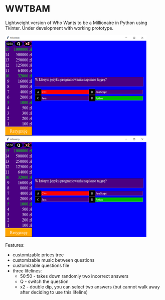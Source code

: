 # WWTBAM
Lightweight version of Who Wants to be a Millionaire in Python using Tkinter. Under development with working prototype.

<img src="./app/screens/screen1.png" width="450" height="320"></li>
<img src="./app/screens/screen1.png" width="450" height="320"></li>

Features: 
- customizable prices tree 
- customizable music between questions
- customizable questions file 
- three lifelines: 
  * 50:50 - takes down randomly two incorrect answers
  * Q - switch the question 
  * x2 - double dip, you can select two answers (but cannot walk away after deciding to use this lifeline)
